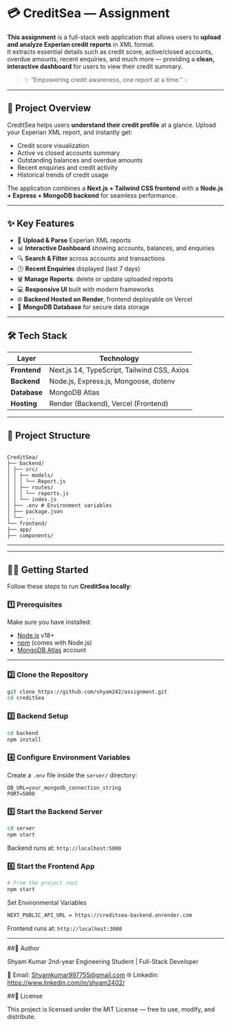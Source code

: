 # 💳 CreditSea — Assignment

**This assignment** is a full-stack web application that allows users to **upload and analyze Experian credit reports** in XML format.  
It extracts essential details such as credit score, active/closed accounts, overdue amounts, recent enquiries, and much more — providing a **clean, interactive dashboard** for users to view their credit summary.

> ✨ “Empowering credit awareness, one report at a time.” 💡

---

## 🚀 Project Overview

CreditSea helps users **understand their credit profile** at a glance. Upload your Experian XML report, and instantly get:

- Credit score visualization  
- Active vs closed accounts summary  
- Outstanding balances and overdue amounts  
- Recent enquiries and credit activity  
- Historical trends of credit usage  

The application combines a **Next.js + Tailwind CSS frontend** with a **Node.js + Express + MongoDB backend** for seamless performance.

---

## ✨ Key Features

- 📄 **Upload & Parse** Experian XML reports  
- 📊 **Interactive Dashboard** showing accounts, balances, and enquiries  
- 🔍 **Search & Filter** across accounts and transactions  
- 🕒 **Recent Enquiries** displayed (last 7 days)  
- 🗑️ **Manage Reports**: delete or update uploaded reports  
- 💻 **Responsive UI** built with modern frameworks  
- 🌐 **Backend Hosted on Render**, frontend deployable on Vercel  
- 🧠 **MongoDB Database** for secure data storage  

---

## 🛠️ Tech Stack

| Layer       | Technology |
|------------|-------------|
| **Frontend** | Next.js 14, TypeScript, Tailwind CSS, Axios |
| **Backend** | Node.js, Express.js, Mongoose, dotenv |
| **Database** | MongoDB Atlas |
| **Hosting** | Render (Backend), Vercel (Frontend) |

---

## 📁 Project Structure

```

CreditSea/
├── backend/
│ ├── src/
│ │ ├── models/
│ │ │ └── Report.js
│ │ ├── routes/
│ │ │ └── reports.js
│ │ └── index.js
│ ├── .env # Environment variables
│ ├── package.json
│ └── ...
└── frontend/
├── app/
├── components/

```
---


---

## 🧑‍💻 Getting Started

Follow these steps to run **CreditSea locally**:

### 1️⃣ Prerequisites

Make sure you have installed:

- [Node.js](https://nodejs.org/) v18+  
- [npm](https://www.npmjs.com/) (comes with Node.js)  
- [MongoDB Atlas](https://www.mongodb.com/cloud/atlas) account  

---

### 2️⃣ Clone the Repository

```bash
git clone https://github.com/shyam242/assignment.git
cd creditSea

```
### 3️⃣ Backend Setup

```bash
cd backend
npm install

```
### 4️⃣ Configure Environment Variables

Create a `.env` file inside the `server/` directory:

```
DB_URL=your_mongodb_connection_string
PORT=5000
```
### 5️⃣ Start the Backend Server

```bash
cd server
npm start
```

Backend runs at: `http://localhost:5000`

### 6️⃣ Start the Frontend App

```bash
# From the project root
npm start
```
Set Environmental Variables
```bash
NEXT_PUBLIC_API_URL = https://creditsea-backend.onrender.com
```

Frontend runs at: `http://localhost:3000`

---
##👤 Author

Shyam Kumar
2nd-year Engineering Student | Full-Stack Developer

📧 Email: Shyamkumar997755@gmail.com
🌐 Linkedin: https://www.linkedin.com/in/shyam2402/

 ##📜 License

This project is licensed under the MIT License — free to use, modify, and distribute.


